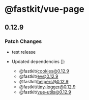 # @fastkit/vue-page

## 0.12.9

### Patch Changes

- test release

- Updated dependencies []:
  - @fastkit/cookies@0.12.9
  - @fastkit/ev@0.12.9
  - @fastkit/helpers@0.12.9
  - @fastkit/tiny-logger@0.12.9
  - @fastkit/vue-utils@0.12.9
